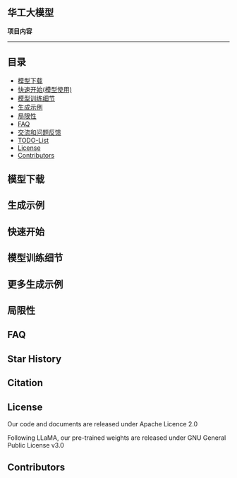 ## 华工大模型

**项目内容**




-----

## 目录

+ [模型下载](#模型下载) 
+ [快速开始(模型使用)](#快速开始)
+ [模型训练细节](#模型训练细节)
+ [生成示例](#生成示例)
+ [局限性](#局限性)
+ [FAQ](#FAQ)
+ [交流和问题反馈](#交流和问题反馈)
+ [TODO-List](#todo-list)
+ [License](#License)
+ [Contributors](#Contributors)

## 模型下载

## 生成示例


## 快速开始


## 模型训练细节

## 更多生成示例

## 局限性


## FAQ


## Star History


## Citation

## License

Our code and documents are released under Apache Licence 2.0

Following LLaMA, our pre-trained weights are released under GNU General Public License v3.0

## Contributors
